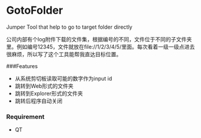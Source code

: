 # GotoFolder
Jumper Tool that help to go to target folder directly

公司内部有个log附件下载的文件集，根据编号的不同，文件位于不同的子文件夹里。例如编号12345，文件就放在file://1/2/3/4/5/里面。每次看着一级一级点进去很麻烦，所以写了这个工具能帮我直达目标位置。


###Features
- 从系统剪切板读取可能的数字作为input id
- 跳转到Web形式的文件夹
- 跳转到Explorer形式的文件夹
- 跳转后程序自动关闭


### Requirement
- QT
